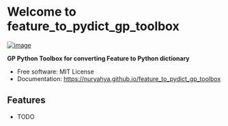 # Welcome to feature_to_pydict_gp_toolbox


[![image](https://img.shields.io/pypi/v/feature_to_pydict_gp_toolbox.svg)](https://pypi.python.org/pypi/feature_to_pydict_gp_toolbox)


**GP Python Toolbox for converting Feature to Python dictionary**


-   Free software: MIT License
-   Documentation: <https://nuryahya.github.io/feature_to_pydict_gp_toolbox>
    

## Features

-   TODO
